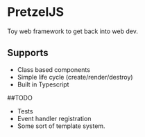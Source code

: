 # PretzelJS
Toy web framework to get back into web dev.

## Supports
  - Class based components
  - Simple life cycle (create/render/destroy)
  - Built in Typescript

##TODO
  - Tests
  - Event handler registration
  - Some sort of template system.

